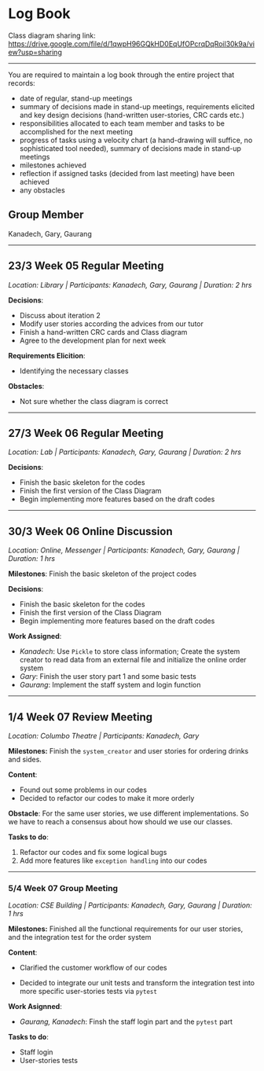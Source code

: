 # Log Book

Class diagram sharing link: https://drive.google.com/file/d/1qwpH96GQkHD0EqUfOPcrqDqRoil30k9a/view?usp=sharing

----

You are required to maintain a log book through the entire project that records:

- date of regular, stand-up meetings
- summary of decisions made in stand-up meetings, requirements elicited and key design decisions (hand-written user-stories, CRC cards etc.)
- responsibilities allocated to each team member and tasks to be accomplished for the next meeting
- progress of tasks using a velocity chart (a hand-drawing will suffice, no sophisticated tool needed), summary of decisions made in stand-up meetings
- milestones achieved
- reflection if assigned tasks (decided from last meeting) have been achieved
- any obstacles

## Group Member

Kanadech, Gary, Gaurang

-----

## 23/3 Week 05 Regular Meeting

*Location: Library | Participants: Kanadech, Gary, Gaurang | Duration: 2 hrs*

**Decisions**:

- Discuss about iteration 2
- Modify user stories according the advices from our tutor
- Finish a hand-written CRC cards and Class diagram
- Agree to the development plan for next week

**Requirements Elicition**:

- Identifying the necessary classes

**Obstacles**:

- Not sure whether the class diagram is correct

----

## 27/3 Week 06 Regular Meeting

*Location: Lab | Participants: Kanadech, Gary, Gaurang | Duration: 2 hrs*

**Decisions**:

- Finish the basic skeleton for the codes
- Finish the first version of the Class Diagram
- Begin implementing more features based on the draft codes

-------

## 30/3 Week 06 Online Discussion

*Location: Online, Messenger | Participants: Kanadech, Gary, Gaurang | Duration: 1 hrs*

**Milestones**: Finish the basic skeleton of the project codes

**Decisions**:

- Finish the basic skeleton for the codes
- Finish the first version of the Class Diagram
- Begin implementing more features based on the draft codes

**Work Assigned**:

- *Kanadech*: Use `Pickle` to store class information; Create the system creator to read data from an external file and initialize the online order system
- *Gary*: Finish the user story part 1 and some basic tests
- *Gaurang*: Implement the staff system and login function

------

## 1/4 Week 07 Review Meeting

*Location: Columbo Theatre | Participants: Kanadech, Gary*

**Milestones:** Finish the `system_creator` and user stories for ordering drinks and sides.

**Content**:

- Found out some problems in our codes
- Decided to refactor our codes to make it more orderly

**Obstacle**: For the same user stories, we use different implementations. So we have to reach a consensus about how should we use our classes.

**Tasks to do**:

1. Refactor our codes and fix some logical bugs
2. Add more features like `exception handling` into our codes

--------

### 5/4 Week 07 Group Meeting

*Location: CSE Building | Participants: Kanadech, Gary, Gaurang | Duration: 1 hrs*

**Milestones:** Finished all the functional requirements for our user stories, and the integration test for the order system

**Content**:

- Clarified the customer workflow of our codes

- Decided to integrate our unit tests and transform the integration test into more specific user-stories tests via `pytest`

**Work Asignned**:

- *Gaurang, Kanadech*: Finsh the staff login part and the `pytest` part

**Tasks to do**:

- Staff login
- User-stories tests

